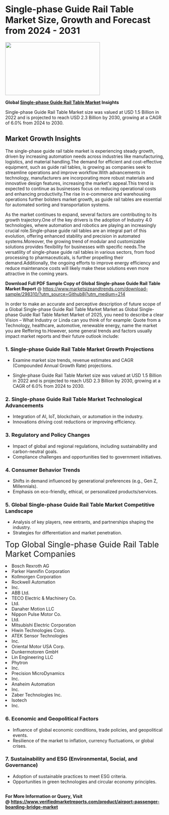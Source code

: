 <H1>Single-phase Guide Rail Table Market Size, Growth and Forecast from 2024 - 2031</H1><img class="aligncenter size-medium wp-image-584254" src="https://thirdeyenews.in/wp-content/uploads/2024/09/Global-Market-Research-300x168.jpeg" alt="" width="300" height="168" /><p><strong>Global&nbsp;<a href="https://www.marketsizeandtrends.com/download-sample/298310/?utm_source=Github8j?utm_medium=214">Single-phase Guide Rail Table Market</a> Insights</strong></p><p>Single-phase Guide Rail Table Market size was valued at USD 1.5 Billion in 2022 and is projected to reach USD 2.3 Billion by 2030, growing at a CAGR of 6.0% from 2024 to 2030.</p><p><h2>Market Growth Insights</h2> <p>The single-phase guide rail table market is experiencing steady growth, driven by increasing automation needs across industries like manufacturing, logistics, and material handling.The demand for efficient and cost-effective equipment, such as guide rail tables, is growing as companies seek to streamline operations and improve workflow.With advancements in technology, manufacturers are incorporating more robust materials and innovative design features, increasing the market's appeal.This trend is expected to continue as businesses focus on reducing operational costs and enhancing productivity.The rise in e-commerce and warehousing operations further bolsters market growth, as guide rail tables are essential for automated sorting and transportation systems.</p> <p>As the market continues to expand, several factors are contributing to its growth trajectory.One of the key drivers is the adoption of Industry 4.0 technologies, where automation and robotics are playing an increasingly crucial role.Single-phase guide rail tables are an integral part of this evolution, offering enhanced stability and precision in automated systems.Moreover, the growing trend of modular and customizable solutions provides flexibility for businesses with specific needs.The versatility of single-phase guide rail tables in various sectors, from food processing to pharmaceuticals, is further propelling their demand.Additionally, the ongoing efforts to improve energy efficiency and reduce maintenance costs will likely make these solutions even more attractive in the coming years.</p> <p><span class=""><strong>Download Full PDF Sample Copy of Global Single-phase Guide Rail Table Market Report</strong> @ <a href="https://www.marketsizeandtrends.com/download-sample/298310/?utm_source=Github8j?utm_medium=214" target="_blank">https://www.marketsizeandtrends.com/download-sample/298310/?utm_source=Github8j?utm_medium=214</a></span></p><p>In order to make an accurate and perceptive description of future scope of a Global&nbsp;Single-phase Guide Rail Table Market Market as Global&nbsp;Single-phase Guide Rail Table Market Market of 2025, you need to describe a clear Vision &ndash; What Industry or Linda can you think of for example: Quote from a Technology, healthcare, automotive, renewable energy, name the market you are Reffering to.However, some general trends and factors usually impact market reports and their future outlook include:</p><h3>1.&nbsp;<strong>Single-phase Guide Rail Table Market Growth Projections</strong></h3><ul><li>Examine market size trends, revenue estimates and CAGR (Compounded Annual Growth Rate) projections.</li><li><p>Single-phase Guide Rail Table Market size was valued at USD 1.5 Billion in 2022 and is projected to reach USD 2.3 Billion by 2030, growing at a CAGR of 6.0% from 2024 to 2030.</p></li></ul><h3>2.&nbsp;<strong>Single-phase Guide Rail Table Market Technological Advancements</strong></h3><ul><li>Integration of AI, IoT, blockchain, or automation in the industry.</li><li>Innovations driving cost reductions or improving efficiency.</li></ul><h3>3.&nbsp;<strong>Regulatory and Policy Changes</strong></h3><ul><li>Impact of global and regional regulations, including sustainability and carbon-neutral goals.</li><li>Compliance challenges and opportunities tied to government initiatives.</li></ul><h3>4.&nbsp;<strong>Consumer Behavior Trends</strong></h3><ul><li>Shifts in demand influenced by generational preferences (e.g., Gen Z, Millennials).</li><li>Emphasis on eco-friendly, ethical, or personalized products/services.</li></ul><h3>5.&nbsp;<strong>Global Single-phase Guide Rail Table Market Competitive Landscape</strong></h3><ul><li>Analysis of key players, new entrants, and partnerships shaping the industry.</li><li>Strategies for differentiation and market penetration.</li></ul><p data-pm-slice="1 1 []"><span style="color: inherit; font-family: inherit; font-size: 25px;">Top Global Single-phase Guide Rail Table Market Companies</span></p><div class="" data-test-id=""><p><li>Bosch Rexroth AG</li><li> Parker Hannifin Corporation</li><li> Kollmorgen Corporation</li><li> Rockwell Automation</li><li> Inc.</li><li> ABB Ltd.</li><li> TECO Electric & Machinery Co.</li><li> Ltd.</li><li> Danaher Motion LLC</li><li> Nippon Pulse Motor Co.</li><li> Ltd.</li><li> Mitsubishi Electric Corporation</li><li> Hiwin Technologies Corp.</li><li> ATEK Sensor Technologies</li><li> Inc.</li><li> Oriental Motor USA Corp.</li><li> Dunkermotoren GmbH</li><li> Lin Engineering LLC</li><li> Phytron</li><li> Inc.</li><li> Precision MicroDynamics</li><li> Inc.</li><li> Anaheim Automation</li><li> Inc.</li><li> Zaber Technologies Inc.</li><li> Isotech</li><li> Inc.</li></p></div><h3>6.&nbsp;<strong>Economic and Geopolitical Factors</strong></h3><ul><li>Influence of global economic conditions, trade policies, and geopolitical events.</li><li>Resilience of the market to inflation, currency fluctuations, or global crises.</li></ul><h3>7.&nbsp;<strong>Sustainability and ESG (Environmental, Social, and Governance)</strong></h3><ul><li>Adoption of sustainable practices to meet ESG criteria.</li><li>Opportunities in green technologies and circular economy principles.</li></ul><h2><strong style="font-size: 14px;">For More Information or Query, Visit @&nbsp;</strong><a style="background-color: #ffffff; font-size: 14px;" href="https://www.marketsizeandtrends.com/report/single-phase-guide-rail-table-market/" target="_blank">https://www.verifiedmarketreports.com/product/airport-passenger-boarding-bridge-market</a></h2>